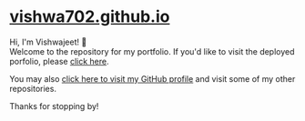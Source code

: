 # [vishwa702.github.io](https://vishwa702.github.io/index.html)


Hi, I'm Vishwajeet! 👋  
Welcome to the repository for my portfolio. 
If you'd like to visit the deployed porfolio, please [click here](https://vishwa702.github.io/index.html).

You may also [click here to visit my GitHub profile](https://github.com/vishwa702) and visit some of my other repositories. 

Thanks for stopping by!
